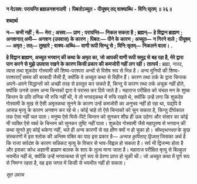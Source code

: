  **न मेऽसव: परायन्ति ब्रह्मन्ननशनादमी ।** **पिबतोऽच्युत** **-** **पीयूषम् तद् वाक्याब्धि** **-** **विनि:सृतम् ॥ २६॥** 

**शब्दार्थ** 

**न—** **कभी नहीं** **; मे—** **मेरा** **; असव:—** **प्राण** **; परायन्ति—** **निकल सकता है** **; ब्रह्मन्—** **हे विद्वान ब्राह्मण** **; अनशनात् अमी—** **अनशन** **(उपवास) के कारण** **; पिबत:—** **पीने के कारण** **; अच्युत—** **न गिरने वाले** **; पीयूषम्—** **अमृत** **; तत्—** **तुश्हारे** **; वाक्य-अब्धि—** **वाणी रूपी सिन्धु से** **; विनि:सृतम्—** **निकलने वाला।** **.** 

**हे विद्वान ब्राह्मण, अच्युत भगवान् की कथा के अमृत का, जो आपकी वाणी रूपी समुद्र से** **बह रहा है, मेरे द्वारा पान करने से मुझे उपवास रखने के कारण किसी प्रकार की कमजोरी नहीं** **लग रही।** **तात्पर्य :** ब्रह्मा, नारद, व्यास तथा शुकदेव गोस्वामी की शिष्य-परश्परा अन्यों से विशेष रूप से भिन्न है। अन्य मुनियों की शिष्य-परश्पराएँ समय की बरबादी जैसी हैं, क्योंकि वे अच्युत कथा से विहीन हैं। कारण तथा तर्क के द्वारा चिन्तक अपने-अपने सिद्धान्तों को अच्छी तरह से प्रस्तुत कर सकते हैं, किन्तु ये कारण तथा तर्क अचूक नहीं होते, क्योंकि उनसे उत्तम अन्य चिन्तकों द्वारा वे परास्त कर दिये जाते हैं। महाराज परीक्षित को चंचल मन के शुष्क चिन्तन के प्रति तनिक भी रुचि नहीं थी, वे तो भगवद्कथा में रुचि रखते थे, क्योंकि उन्हें लगा कि शुकदेव गोस्वामी के मुख से ऐसी अमृतकथा सुनने के कारण उन्हें कमजोरी का अनुभव नहीं हो रहा था, यद्यपि वे आसन्न मृत्यु के कारण अनशन कर रहे थे। कोई चाहे तो ऐसे चिन्तकों को सुन सकता है, किन्तु दीर्घकाल तक ऐसा नहीं चल पाता। मनुष्य ऐसे घिसे-पिटे चिन्तन को सुनकर शीघ्र ही ऊब उठेगा और संसार का कोई भी व्यक्ति ऐसे व्यर्थ के चिन्तन को सुनकर तुष्टि नहीं पाता। शुकदेव गोस्वामी जैसे महापुरुष से भगवान् की कथा सुनते हुए कोई थकेगा नहीं, भले ही अन्य कारणों से वह क्षीण क्यों न हो चुका हो। *श्रीमद्भागवत* के कुछ संस्करणों में इस श्लोक की अन्तिम पंक्ति का पाठ इस प्रकार है— *अन्यत्र* *कुपिताद् द्विजात्* जिसका अर्थ है कि राजा सर्पदंश के कारण सन्निकट मृत्यु के विचार से भाव-विह्वल हो सकता है। सर्प भी द्विजन्मा होता है और इसका क्रोध अज्ञानी ब्राह्मण बालक के शाप के तुल्य माना जाता है। महाराज परीक्षित मृत्यु से बिल्कुल भयभीत नहीं थे, क्योंकि उन्हें भगवत्कथा से पूर्ण रूप से प्रेरणा प्राप्त हो चुकी थी। जो अच्युत कथा में पूर्ण रूप से निमग्न रहता है, वह इस जगत में किसी से भयभीत नहीं हो सकता।  

*सूत उवाच* 
